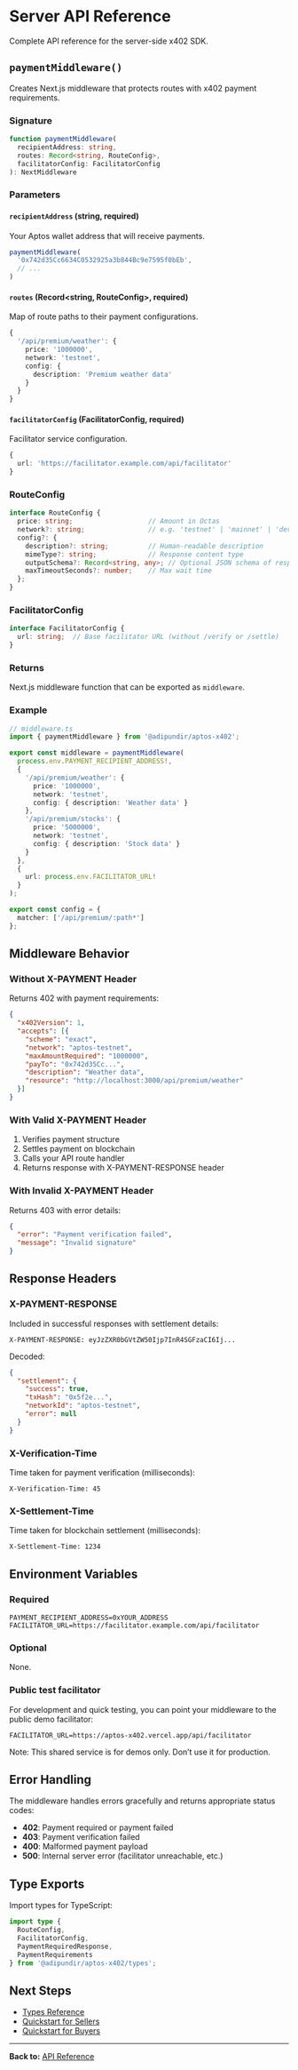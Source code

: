 # Server API Reference

Complete API reference for the server-side x402 SDK.

## `paymentMiddleware()`

Creates Next.js middleware that protects routes with x402 payment requirements.

### Signature

```typescript
function paymentMiddleware(
  recipientAddress: string,
  routes: Record<string, RouteConfig>,
  facilitatorConfig: FacilitatorConfig
): NextMiddleware
```

### Parameters

#### `recipientAddress` (string, required)

Your Aptos wallet address that will receive payments.

```typescript
paymentMiddleware(
  '0x742d35Cc6634C0532925a3b844Bc9e7595f0bEb',
  // ...
)
```

#### `routes` (Record<string, RouteConfig>, required)

Map of route paths to their payment configurations.

```typescript
{
  '/api/premium/weather': {
    price: '1000000',
    network: 'testnet',
    config: {
      description: 'Premium weather data'
    }
  }
}
```

#### `facilitatorConfig` (FacilitatorConfig, required)

Facilitator service configuration.

```typescript
{
  url: 'https://facilitator.example.com/api/facilitator'
}
```

### RouteConfig

```typescript
interface RouteConfig {
  price: string;                   // Amount in Octas
  network?: string;                // e.g. 'testnet' | 'mainnet' | 'devnet' (default: 'testnet')
  config?: {
    description?: string;          // Human-readable description
    mimeType?: string;             // Response content type
    outputSchema?: Record<string, any>; // Optional JSON schema of response
    maxTimeoutSeconds?: number;    // Max wait time
  };
}
```

### FacilitatorConfig

```typescript
interface FacilitatorConfig {
  url: string;  // Base facilitator URL (without /verify or /settle)
}
```

### Returns

Next.js middleware function that can be exported as `middleware`.

### Example

```typescript
// middleware.ts
import { paymentMiddleware } from '@adipundir/aptos-x402';

export const middleware = paymentMiddleware(
  process.env.PAYMENT_RECIPIENT_ADDRESS!,
  {
    '/api/premium/weather': {
      price: '1000000',
      network: 'testnet',
      config: { description: 'Weather data' }
    },
    '/api/premium/stocks': {
      price: '5000000',
      network: 'testnet',
      config: { description: 'Stock data' }
    }
  },
  {
    url: process.env.FACILITATOR_URL!
  }
);

export const config = {
  matcher: ['/api/premium/:path*']
};
```

## Middleware Behavior

### Without X-PAYMENT Header

Returns 402 with payment requirements:

```json
{
  "x402Version": 1,
  "accepts": [{
    "scheme": "exact",
    "network": "aptos-testnet",
    "maxAmountRequired": "1000000",
    "payTo": "0x742d35Cc...",
    "description": "Weather data",
    "resource": "http://localhost:3000/api/premium/weather"
  }]
}
```

### With Valid X-PAYMENT Header

1. Verifies payment structure
2. Settles payment on blockchain
3. Calls your API route handler
4. Returns response with X-PAYMENT-RESPONSE header

### With Invalid X-PAYMENT Header

Returns 403 with error details:

```json
{
  "error": "Payment verification failed",
  "message": "Invalid signature"
}
```

## Response Headers

### X-PAYMENT-RESPONSE

Included in successful responses with settlement details:

```
X-PAYMENT-RESPONSE: eyJzZXR0bGVtZW50Ijp7InR4SGFzaCI6Ij...
```

Decoded:
```json
{
  "settlement": {
    "success": true,
    "txHash": "0x5f2e...",
    "networkId": "aptos-testnet",
    "error": null
  }
}
```

### X-Verification-Time

Time taken for payment verification (milliseconds):

```
X-Verification-Time: 45
```

### X-Settlement-Time

Time taken for blockchain settlement (milliseconds):

```
X-Settlement-Time: 1234
```

## Environment Variables

### Required

```
PAYMENT_RECIPIENT_ADDRESS=0xYOUR_ADDRESS
FACILITATOR_URL=https://facilitator.example.com/api/facilitator
```

### Optional

None.

### Public test facilitator

For development and quick testing, you can point your middleware to the public demo facilitator:

```
FACILITATOR_URL=https://aptos-x402.vercel.app/api/facilitator
```

Note: This shared service is for demos only. Don’t use it for production.

## Error Handling

The middleware handles errors gracefully and returns appropriate status codes:

- **402**: Payment required or payment failed
- **403**: Payment verification failed
- **400**: Malformed payment payload
- **500**: Internal server error (facilitator unreachable, etc.)

## Type Exports

Import types for TypeScript:

```typescript
import type {
  RouteConfig,
  FacilitatorConfig,
  PaymentRequiredResponse,
  PaymentRequirements
} from '@adipundir/aptos-x402/types';
```

## Next Steps

- [Types Reference](types.md)
- [Quickstart for Sellers](../getting-started/quickstart-sellers.md)
- [Quickstart for Buyers](../getting-started/quickstart-buyers.md)

---

**Back to:** [API Reference](#)

